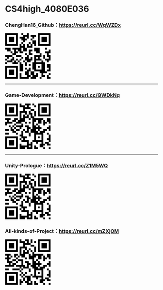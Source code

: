 # CS4high_4080E036

### ChengHan16_Github：https://reurl.cc/WqWZDx
![ChengHan16_Github](https://github.com/ChengHan16/Cs4high_4080E036/blob/master/image/ChengHan16.png)

---

### Game-Development：https://reurl.cc/QWDkNq
![Game-Development](https://github.com/ChengHan16/Cs4high_4080E036/blob/master/image/Game-Development(0).png)

---

### Unity-Prologue：https://reurl.cc/Z1M5WQ
![Unity-Prologue](https://github.com/ChengHan16/Cs4high_4080E036/blob/master/image/Game-Development.png)

### All-kinds-of-Project：https://reurl.cc/mZXjOM
![All-kinds-of-Project](https://github.com/ChengHan16/Cs4high_4080E036/blob/master/image/All-kinds-of-Project.png)

